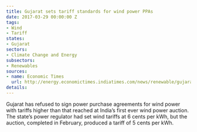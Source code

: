 ```yaml
---
title: Gujarat sets tariff standards for wind power PPAs
date: 2017-03-29 00:00:00 Z
tags:
- Wind
- Tariff
states:
- Gujarat
sectors:
- Climate Change and Energy
subsectors:
- Renewables
sources:
- name: Economic Times
  url: http://energy.economictimes.indiatimes.com/news/renewable/gujarat-andhra-pradesh-refuse-to-pay-higher-tariff-for-wind-power/57771642
details: 
---
```


Gujarat has refused to sign power purchase agreements for wind power with tariffs higher than that reached at India’s first ever wind power auction. The state’s power regulator had set wind tariffs at 6 cents per kWh, but the auction, completed in February, produced a tariff of 5 cents per kWh.
